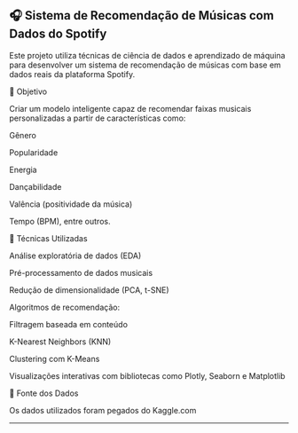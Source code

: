 ## 🎧 Sistema de Recomendação de Músicas com Dados do Spotify

Este projeto utiliza técnicas de ciência de dados e aprendizado de máquina para desenvolver um sistema de recomendação de músicas com base em dados reais da plataforma Spotify.

🚀 Objetivo

Criar um modelo inteligente capaz de recomendar faixas musicais personalizadas a partir de características como:

Gênero

Popularidade

Energia

Dançabilidade

Valência (positividade da música)

Tempo (BPM), entre outros.

🧠 Técnicas Utilizadas

Análise exploratória de dados (EDA)

Pré-processamento de dados musicais

Redução de dimensionalidade (PCA, t-SNE)

Algoritmos de recomendação:

Filtragem baseada em conteúdo

K-Nearest Neighbors (KNN)

Clustering com K-Means

Visualizações interativas com bibliotecas como Plotly, Seaborn e Matplotlib

🎵 Fonte dos Dados

Os dados utilizados foram pegados do Kaggle.com

---
